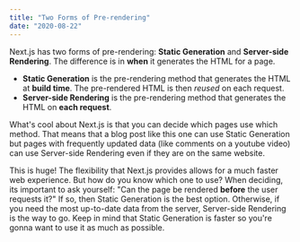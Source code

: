 ```yaml
---
title: "Two Forms of Pre-rendering"
date: "2020-08-22"
---
```


Next.js has two forms of pre-rendering: **Static Generation** and **Server-side Rendering**. The difference is in **when** it generates the HTML for a page.

- **Static Generation** is the pre-rendering method that generates the HTML at **build time**. The pre-rendered HTML is then _reused_ on each request.
- **Server-side Rendering** is the pre-rendering method that generates the HTML on **each request**.

What's cool about Next.js is that you can decide which pages use which method. That means that a blog post like this one can use Static Generation but pages with frequently updated data (like comments on a youtube video) can use Server-side Rendering even if they are on the same website.

This is huge! The flexibility that Next.js provides allows for a much faster web experience. But how do you know which one to use? When deciding, its important to ask yourself: "Can the page be rendered **before** the user requests it?" If so, then Static Generation is the best option. Otherwise, if you need the most up-to-date data from the server, Server-side Rendering is the way to go. Keep in mind that Static Generation is faster so you're gonna want to use it as much as possible.
